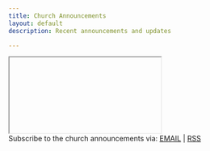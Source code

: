 ```yaml
---
title: Church Announcements
layout: default
description: Recent announcements and updates

---
```


<div class="container">
  <iframe id="last-post" src="" seamless="seamless" allowtransparency="true"></iframe>
</div>

<script language="javascript"
  src="//churchincanberra.us10.list-manage.com/generate-js/?u=12a6ecea8fbc1ad37a233cac1&fid=17501&show=1"
  type="text/javascript"></script>

<script>
  let placeholder = document.getElementById("last-post");
  var last_url = document.links[document.links.length - 1].href;
  last_url = last_url.replace("http", "https").replace("httpss", "https")
  placeholder.src = last_url;

  var content_height = window.innerHeight;
  var weight = .80;
  placeholder.height = content_height * weight;

</script>

<div class="container pt-6 pb-6 pb-md-10">
    <div class="row justify-content-center">
      Subscribe to the church announcements via:
      <a href="https://churchincanberra.us10.list-manage.com/subscribe?u=12a6ecea8fbc1ad37a233cac1&id=d479a108b4" target="_blank" class="px-1">EMAIL</a>
      |
      <a href="https://us10.campaign-archive.com/feed?u=12a6ecea8fbc1ad37a233cac1&id=d479a108b4" target="_blank" class="px-1">RSS</a>
    </div>
</div>


<!-- ANNOUNCEMENT:START -->
<!-- ANNOUNCEMENT:END -->